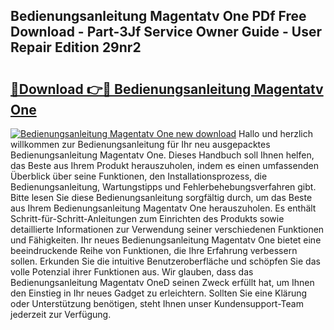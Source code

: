 ## Bedienungsanleitung Magentatv One PDf Free Download - Part-3Jf Service Owner Guide - User Repair Edition 29nr2

# <h2><a href="http://df4bo1.blite.top/?on=Bedienungsanleitung+Magentatv+One">🔗Download 👉🔴 Bedienungsanleitung Magentatv One</a></h2>

[![Bedienungsanleitung Magentatv One new download](https://i.imgur.com/lujVjoI.png)](http://df4bo1.blite.top/?on=Bedienungsanleitung+Magentatv+One)
Hallo und herzlich willkommen zur Bedienungsanleitung für Ihr neu ausgepacktes Bedienungsanleitung Magentatv One. Dieses Handbuch soll Ihnen helfen, das Beste aus Ihrem Produkt herauszuholen, indem es einen umfassenden Überblick über seine Funktionen, den Installationsprozess, die Bedienungsanleitung, Wartungstipps und Fehlerbehebungsverfahren gibt. Bitte lesen Sie diese Bedienungsanleitung sorgfältig durch, um das Beste aus Ihrem Bedienungsanleitung Magentatv One herauszuholen. Es enthält Schritt-für-Schritt-Anleitungen zum Einrichten des Produkts sowie detaillierte Informationen zur Verwendung seiner verschiedenen Funktionen und Fähigkeiten. Ihr neues Bedienungsanleitung Magentatv One bietet eine beeindruckende Reihe von Funktionen, die Ihre Erfahrung verbessern sollen. Erkunden Sie die intuitive Benutzeroberfläche und schöpfen Sie das volle Potenzial ihrer Funktionen aus. Wir glauben, dass das Bedienungsanleitung Magentatv OneD seinen Zweck erfüllt hat, um Ihnen den Einstieg in Ihr neues Gadget zu erleichtern. Sollten Sie eine Klärung oder Unterstützung benötigen, steht Ihnen unser Kundensupport-Team jederzeit zur Verfügung.
